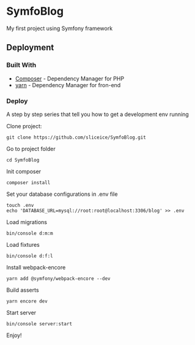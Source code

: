 # SymfoBlog

My first project using Symfony framework

## Deployment
### Built With

* [Composer](https://getcomposer.org/) - Dependency Manager for PHP
* [yarn](https://yarnpkg.com/en/) - Dependency Manager for fron-end

### Deploy
A step by step series that tell you how to get a development env running

Clone project:

```
git clone https://github.com/sliceice/SymfoBlog.git
```

Go to project folder

```
cd SymfoBlog
```

Init composer

```
composer install
```

Set your database configurations in .env file

```
touch .env
echo 'DATABASE_URL=mysql://root:root@localhost:3306/blog' >> .env
```

Load migrations
```
bin/console d:m:m
```

Load fixtures
```
bin/console d:f:l
```

Install webpack-encore
```
yarn add @symfony/webpack-encore --dev
```
 
Build asserts
```
yarn encore dev
```

Start server
```
bin/console server:start
```

Enjoy!